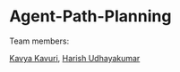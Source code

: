 # Agent-Path-Planning

Team members:

[Kavya Kavuri](https://github.com/kavyakavuri), 
[Harish Udhayakumar](https://github.com/harish-udhayakumar)
